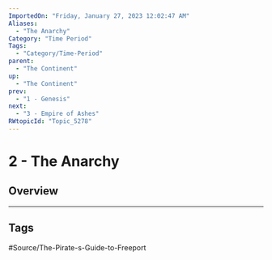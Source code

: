 ```yaml
---
ImportedOn: "Friday, January 27, 2023 12:02:47 AM"
Aliases:
  - "The Anarchy"
Category: "Time Period"
Tags:
  - "Category/Time-Period"
parent:
  - "The Continent"
up:
  - "The Continent"
prev:
  - "1 - Genesis"
next:
  - "3 - Empire of Ashes"
RWtopicId: "Topic_5278"
---
```

# 2 - The Anarchy
## Overview

---
## Tags
#Source/The-Pirate-s-Guide-to-Freeport

